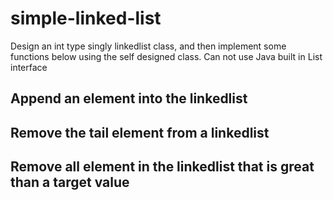 # simple-linked-list
Design an int type singly linkedlist class, and then implement some functions below using the self designed class.
Can not use Java built in List interface
## Append an element into the linkedlist
## Remove the tail element from a linkedlist
## Remove all element in the linkedlist that is great than a target value